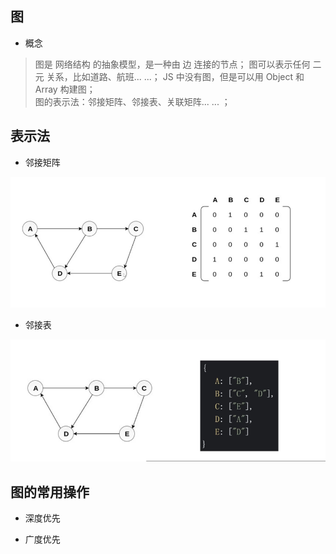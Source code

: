 ## 图
- 概念   
> 图是 网络结构 的抽象模型，是一种由 边 连接的节点； 
> 图可以表示任何 二元 关系，比如道路、航班... ...； 
> JS 中没有图，但是可以用 Object 和 Array 构建图；  
> 图的表示法：邻接矩阵、邻接表、关联矩阵... ... ；  

## 表示法 

- 邻接矩阵    

![url](../../assets/suanfa/tu-1.png)    


- 邻接表    

![url](../../assets/suanfa/tu-2.png)    

## 图的常用操作  
 
- 深度优先   

- 广度优先   